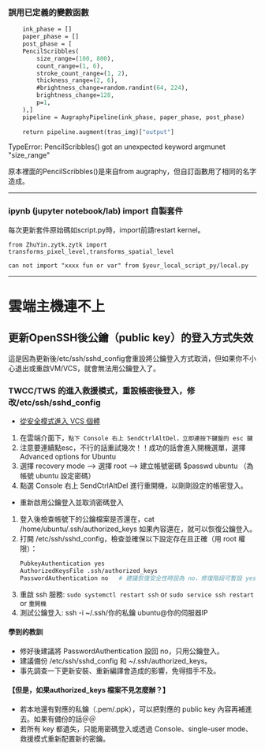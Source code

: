 ### 誤用已定義的變數函數

```def PencilScribbles(tras_img):
    ink_phase = []
    paper_phase = []
    post_phase = [
    PencilScribbles(
        size_range=(100, 800),
        count_range=(1, 6),
        stroke_count_range=(1, 2),
        thickness_range=(2, 6),
        #brightness_change=random.randint(64, 224),
        brightness_change=128,
        p=1,
    ),]
    pipeline = AugraphyPipeline(ink_phase, paper_phase, post_phase)
    
    return pipeline.augment(tras_img)["output"]
```

TypeError: PencilScribbles() got an unexpected keyword argmunet "size_range"


原本裡面的PencilScribbles()是來自from augraphy，但自訂函數用了相同的名字造成。

***

### ipynb (jupyter notebook/lab) import 自製套件
每次更新套件原始碼如script.py時，import前請restart kernel。

```Python3
from ZhuYin.zytk.zytk import transforms_pixel_level,transforms_spatial_level
```
`can not import "xxxx fun or var" from $your_local_script_py/local.py`


* * * 

# 雲端主機連不上 
## 更新OpenSSH後公鑰（public key）的登入方式失效
這是因為更新後/etc/ssh/sshd_config會重設將公鑰登入方式取消，但如果你不小心退出或重啟VM/VCS，就會無法用公鑰登入了。

### TWCC/TWS 的進入救援模式，重設帳密後登入，修改/etc/ssh/sshd_config 
* [從安全模式進入 VCS 個體](https://tws.twcc.ai/vcs-safe-mode/)
1. 在雲端介面下，`點下 Console 右上 SendCtrlAltDel，立即連按下鍵盤的 esc 鍵`
2. 注意要連續點esc，不行的話重試幾次！！成功的話會進入開機選單，選擇 Advanced options for Ubuntu
3. 選擇 recovery mode --> 選擇 root --> 建立帳號密碼 $passwd ubuntu （為帳號 ubuntu 設定密碼）
4. 點選 Console 右上 SendCtrlAltDel 進行重開機，以剛剛設定的帳密登入。

* 重新啟用公鑰登入並取消密碼登入
1. 登入後檢查帳號下的公鑰檔案是否還在，cat /home/ubuntu/.ssh/authorized_keys 如果內容還在，就可以恢復公鑰登入。
2. 打開 /etc/ssh/sshd_config，檢查並確保以下設定存在且正確（用 root 權限）：
   ```bash
   PubkeyAuthentication yes
   AuthorizedKeysFile .ssh/authorized_keys
   PasswordAuthentication no   # 建議恢復安全性時設為 no，修復階段可暫設 yes
   ```
3. 重啟 ssh 服務: `sudo systemctl restart ssh` or `sudo service ssh restart` or `重開機`
4. 測試公鑰登入: ssh -i ~/.ssh/你的私鑰 ubuntu@你的伺服器IP

#### 學到的教訓
* 修好後建議將 PasswordAuthentication 設回 no，只用公鑰登入。
* 建議備份 /etc/ssh/sshd_config 和 ~/.ssh/authorized_keys。
* 事先調查一下更新安裝、重新編譯會造成的影響，免得措手不及。


#### 【但是，如果authorized_keys 檔案不見怎麼辦？】
* 若本地還有對應的私鑰（.pem/.ppk），可以把對應的 public key 內容再補進去。如果有備份的話＠＠
* 若所有 key 都遺失，只能用密碼登入或透過 Console、single-user mode、救援模式重新配置新的密鑰。
